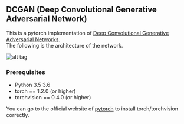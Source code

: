 ## DCGAN (Deep Convolutional Generative Adversarial Network)

This is a pytorch implementation of [Deep Convolutional Generative Adversarial Networks](http://arxiv.org/abs/1511.06434).<br>
The following is the architecture of the network.

![alt tag](img/DCGAN.png)

### Prerequisites

- Python 3.5 3.6
- torch == 1.2.0 (or higher)
- torchvision == 0.4.0 (or higher)

You can go to the official website of [pytorch](https://pytorch.org/get-started/locally/#windows-package-manager) to install torch/torchvision correctly.

